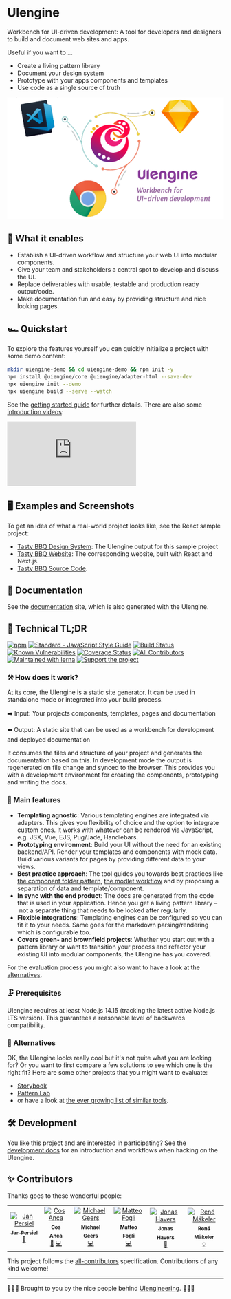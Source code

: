 # UIengine

Workbench for UI-driven development:
A tool for developers and designers to build and document web sites and apps.

Useful if you want to …

- Create a living pattern library
- Document your design system
- Prototype with your apps components and templates
- Use code as a single source of truth

![UIengine: Workbench for UI-driven development](./uiengine.png)

## 🚀  What it enables

- Establish a UI-driven workflow and structure your web UI into modular components.
- Give your team and stakeholders a central spot to develop and discuss the UI.
- Replace deliverables with usable, testable and production ready output/code.
- Make documentation fun and easy by providing structure and nice looking pages.

## 🏎 Quickstart

To explore the features yourself you can quickly initialize a project with some demo content:

```bash
mkdir uiengine-demo && cd uiengine-demo && npm init -y
npm install @uiengine/core @uiengine/adapter-html --save-dev
npx uiengine init --demo
npx uiengine build --serve --watch
```

See the [getting started guide](https://uiengine.uix.space/basics/getting-started/)
for further details.
There are also some [introduction videos](https://www.youtube.com/watch?v=YBm_ye9da-Q&list=PLBXz0hPvV2jNAFb9KxvV-2Op8cy3tA8E2):

<div class='ytEmbed'><iframe title="UIengine Introduction Videos" src="https://www.youtube-nocookie.com/embed/videoseries?list=PLBXz0hPvV2jNAFb9KxvV-2Op8cy3tA8E2" frameborder="0" allow="autoplay; encrypted-media; picture-in-picture" allowfullscreen></iframe></div>

## 🖥 Examples and Screenshots

To get an idea of what a real-world project looks like, see the React sample project:

- [Tasty BBQ Design System](https://uiengine-sample-react.uix.space/design-system/): The UIengine output for this sample project
- [Tasty BBQ Website](https://uiengine-sample-react.uix.space/): The corresponding website, built with React and Next.js.
- [Tasty BBQ Source Code](https://github.com/dennisreimann/uiengine-sample-react).

## 📘 Documentation

See the [documentation](https://uiengine.uix.space/) site, which is also generated with the UIengine.

## 🔩 Technical TL;DR

[![npm](https://img.shields.io/npm/v/@uiengine/core.svg)](https://www.npmjs.com/package/@uiengine/core)
[![Standard - JavaScript Style Guide](https://img.shields.io/badge/code%20style-standard-brightgreen.svg)](http://standardjs.com/)
[![Build Status](https://travis-ci.org/dennisreimann/uiengine.svg?branch=master)](https://travis-ci.org/dennisreimann/uiengine)
[![Known Vulnerabilities](https://snyk.io/test/github/dennisreimann/uiengine/badge.svg)](https://snyk.io/test/github/dennisreimann/uiengine)
[![Coverage Status](https://coveralls.io/repos/github/dennisreimann/uiengine/badge.svg?branch=master)](https://coveralls.io/github/dennisreimann/uiengine?branch=master)
[![All Contributors](https://img.shields.io/badge/all_contributors-5-orange.svg?style=flat-square)](#-contributors)
[![Maintained with lerna](https://img.shields.io/badge/maintained%20with-lerna-cc00ff.svg)](https://lernajs.io/)
[![Support the project](https://badgen.net/badge/support/via%20donation/cyan)](https://dennisreimann.de/donate.html)

### ⚒ How does it work?

At its core, the UIengine is a static site generator.
It can be used in standalone mode or integrated into your build process.

➡️ Input: Your projects components, templates, pages and documentation

⬅️ Output: A static site that can be used as a workbench for development and deployed documentation

It consumes the files and structure of your project and generates the documentation based on this.
In development mode the output is regenerated on file change and synced to the browser.
This provides you with a development environment for creating the components, prototyping and writing the docs.

### 💯 Main features

- **Templating agnostic**:
  Various templating engines are integrated via adapters.
  This gives you flexibility of choice and the option to integrate custom ones.
  It works with whatever can be rendered via JavaScript, e.g. JSX, Vue, EJS, Pug/Jade, Handlebars.
- **Prototyping environment**:
  Build your UI without the need for an existing backend/API.
  Render your templates and components with mock data.
  Build various variants for pages by providing different data to your views.
- **Best practice approach**:
  The tool guides you towards best practices like
  [the component folder pattern](https://medium.com/styled-components/component-folder-pattern-ee42df37ec68),
  [the modlet workflow](https://css-tricks.com/key-building-large-javascript-apps-modlet-workflow/)
  and by proposing a separation of data and template/component.
- **In sync with the end product**:
  The docs are generated from the code that is used in your application.
  Hence you get a living pattern library – not a separate thing that needs to be looked after regularly.
- **Flexible integrations**:
  Templating engines can be configured so you can fit it to your needs.
  Same goes for the markdown parsing/rendering which is configurable too.
- **Covers green- and brownfield projects**:
  Whether you start out with a pattern library or want to transition your process and refactor your existing UI into modular components, the UIengine has you covered.

For the evaluation process you might also want to have a look at the [alternatives](#-alternatives).

### 🗜 Prerequisites

UIengine requires at least Node.js 14.15 (tracking the latest active Node.js LTS version).
This guarantees a reasonable level of backwards compatibility.

### 🖖 Alternatives

OK, the UIengine looks really cool but it's not quite what you are looking for?
Or you want to first compare a few solutions to see which one is the right fit?
Here are some other projects that you might want to evaluate:

- [Storybook](https://storybook.js.org/)
- [Pattern Lab](http://patternlab.io/)
- or have a look at [the ever growing list of similar tools](https://github.com/davidhund/styleguide-generators).

## 🛠 Development

You like this project and are interested in participating?
See the [development docs](https://uiengine.uix.space/development/contributing/) for an introduction and workflows when hacking on the UIengine.

## ✨ Contributors

Thanks goes to these wonderful people:

<!-- ALL-CONTRIBUTORS-LIST:START - Do not remove or modify this section -->
<!-- prettier-ignore -->
<table>
  <tr>
    <td align="center"><a href="http://www.persiel.com"><img src="https://avatars2.githubusercontent.com/u/6762951?v=4" width="100px;" alt="Jan Persiel"/><br /><sub><b>Jan Persiel</b></sub></a><br /><a href="#design-janpersiel" title="Design">🎨</a></td>
    <td align="center"><a href="https://twitter.com/Cos_Anca"><img src="https://avatars1.githubusercontent.com/u/4587864?v=4" width="100px;" alt="Cos Anca"/><br /><sub><b>Cos Anca</b></sub></a><br /><a href="#design-cosanca" title="Design">🎨</a> <a href="https://github.com/dennisreimann/uiengine/commits?author=CosAnca" title="Code">💻</a></td>
    <td align="center"><a href="http://geers.tv"><img src="https://avatars3.githubusercontent.com/u/152287?v=4" width="100px;" alt="Michael Geers"/><br /><sub><b>Michael Geers</b></sub></a><br /><a href="https://github.com/dennisreimann/uiengine/commits?author=naltatis" title="Code">💻</a></td>
    <td align="center"><a href="https://modo.md"><img src="https://avatars0.githubusercontent.com/u/858428?v=4" width="100px;" alt="Matteo Fogli"/><br /><sub><b>Matteo Fogli</b></sub></a><br /><a href="https://github.com/dennisreimann/uiengine/commits?author=therealpecus" title="Code">💻</a></td>
    <td align="center"><a href="https://jonas-havers.de"><img src="https://avatars3.githubusercontent.com/u/1322093?v=4" width="100px;" alt="Jonas Havers"/><br /><sub><b>Jonas Havers</b></sub></a><br /><a href="https://github.com/dennisreimann/uiengine/commits?author=JonasHavers" title="Documentation">📖</a></td>
    <td align="center"><a href="https://www.lost-in-technology.com/blog/"><img src="https://avatars0.githubusercontent.com/u/17713179?v=4" width="100px;" alt="René Mäkeler"/><br /><sub><b>René Mäkeler</b></sub></a><br /><a href="#example-MrAvantiC" title="Examples">💡</a></td>
  </tr>
</table>

<!-- ALL-CONTRIBUTORS-LIST:END -->

This project follows the [all-contributors](https://github.com/all-contributors/all-contributors) specification.
Contributions of any kind welcome!

- - - - -

👨🏻‍💻 Brought to you by the nice people behind [UIengineering](https://www.uiengineering.de). 👨🏻‍💻
